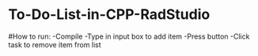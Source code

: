 # To-Do-List-in-CPP-RadStudio
#How to run:
-Compile
-Type in input box to add item
-Press button
-Click task to remove item from list
